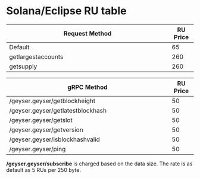 # Solana/Eclipse RU table

<table><thead><tr><th width="421">Request Method</th><th>RU Price</th></tr></thead><tbody><tr><td>Default</td><td>65</td></tr><tr><td>getlargestaccounts</td><td>260</td></tr><tr><td>getsupply</td><td>260</td></tr></tbody></table>

<table><thead><tr><th width="421">gRPC Method</th><th>RU Price</th></tr></thead><tbody><tr><td>/geyser.geyser/getblockheight</td><td>50</td></tr><tr><td>/geyser.geyser/getlatestblockhash</td><td>50</td></tr><tr><td>/geyser.geyser/getslot</td><td>50</td></tr><tr><td>/geyser.geyser/getversion</td><td>50</td></tr><tr><td>/geyser.geyser/isblockhashvalid</td><td>50</td></tr><tr><td>/geyser.geyser/ping</td><td>50</td></tr></tbody></table>

**/geyser.geyser/subscribe** is charged based on the data size. The rate is as default as 5 RUs per 250 byte.
